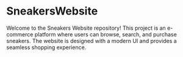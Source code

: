# SneakersWebsite
Welcome to the Sneakers Website repository! This project is an e-commerce platform where users can browse, search, and purchase sneakers. The website is designed with a modern UI and provides a seamless shopping experience.
